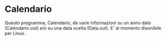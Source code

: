 # Calendario
Questo programma, Calendario, dà varie informazioni su un anno dato (Calendario.out) e/o su una data scelta (Data.out).
E' al momento disonibile per Linux.
